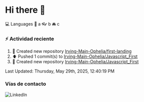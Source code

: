 # Hi there 👋

:computer: Languages
:pencil: a
:eyeglasses: b
:oncoming_automobile: c

### :zap: Actividad reciente
<!--RECENT_ACTIVITY:start-->
1. 📔 Created new repository [Irving-Main-Ophelia/first-landing](https://github.com/Irving-Main-Ophelia/first-landing)<br>
2. ⬆️ Pushed 1 commit(s) to [Irving-Main-Ophelia/Javascript_First](https://github.com/Irving-Main-Ophelia/Javascript_First)<br>
3. 📔 Created new repository [Irving-Main-Ophelia/Javascript_First](https://github.com/Irving-Main-Ophelia/Javascript_First)<br>
<!--RECENT_ACTIVITY:end-->
<!--RECENT_ACTIVITY:last_update-->
Last Updated: Thursday, May 29th, 2025, 12:40:19 PM
<!--RECENT_ACTIVITY:last_update_end-->

### Vías de contacto

![LinkedIn](https://www.linkedin.com/in/irving-hernández-226846205/)
